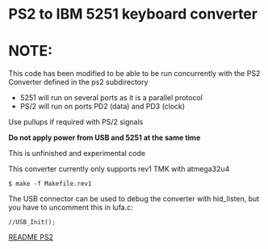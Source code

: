 
PS2 to IBM 5251 keyboard converter
=========================================
NOTE:
====
This code has been modified to be able to be run concurrently with the PS2 Converter defined in the ps2 subdirectory

- 5251 will run on several ports as it is a parallel protocol
- PS/2 will run on ports PD2 (data) and PD3 (clock)

Use pullups if required with PS/2 signals

__Do not apply power from USB and 5251 at the same time__

This is unfinished and experimental code

This converter currently only supports rev1 TMK with atmega32u4

    $ make -f Makefile.rev1

The USB connector can be used to debug the converter with hid_listen, but you have to uncomment this in lufa.c:

    //USB_Init();


[README PS2](./ps2/README.md)
